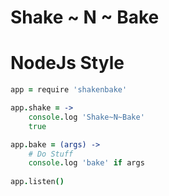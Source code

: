 # Shake ~ N ~ Bake

# NodeJs Style

``` coffeescript
app = require 'shakenbake'

app.shake = ->
    console.log 'Shake~N~Bake'
    true

app.bake = (args) ->
    # Do Stuff
    console.log 'bake' if args
  
app.listen()

```